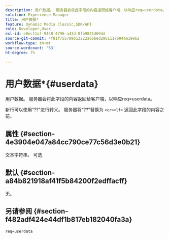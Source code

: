 ```yaml
---
description: 用户数据。 服务器会将此字段的内容返回给客户端，以响应req=userdata。
solution: Experience Manager
title: 用户数据*
feature: Dynamic Media Classic,SDK/API
role: Developer,User
exl-id: e8ec11af-9448-4796-a43d-0fb9841469dd
source-git-commit: 4f81f755789613222a66bed2961117604ae19e62
workflow-type: tm+mt
source-wordcount: '63'
ht-degree: 7%

---
```


# 用户数据*{#userdata}

用户数据。 服务器会将此字段的内容返回给客户端，以响应req=userdata。

新行可以使用“??”进行转义。 服务器将“??”替换为 `<cr><lf>` 返回此字段的内容之前。

## 属性 {#section-4e3904e047a84cc790ce77c56d3e0b21}

文本字符串。 可选.

## 默认 {#section-a84b821918af41f5b84200f2edffacff}

无。

## 另请参阅 {#section-f482adf424e44df1b817eb182040fa3a}

`req=userdata`
